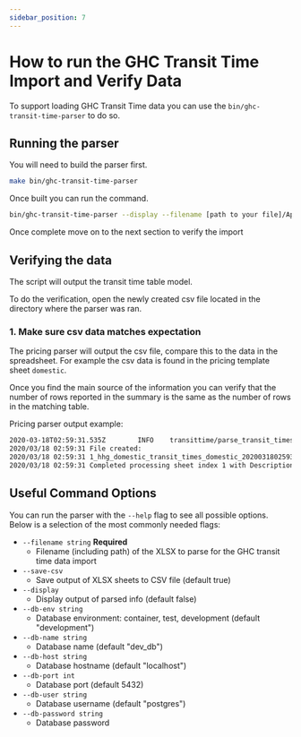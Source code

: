 ```yaml
---
sidebar_position: 7
---
```

# How to run the GHC Transit Time Import and Verify Data

To support loading GHC Transit Time data you can use the `bin/ghc-transit-time-parser` to do so.

## Running the parser

You will need to build the parser first.

```sh
make bin/ghc-transit-time-parser
```

Once built you can run the command.

```sh
bin/ghc-transit-time-parser --display --filename [path to your file]/Appendix_C\(i\)_-_Transit_Time_Tables.xlsx
```

Once complete move on to the next section to verify the import

## Verifying the data

The script will output the transit time table model.

To do the verification, open the newly created csv file located in the directory where the parser was ran.

### 1. Make sure csv data matches expectation

The pricing parser will output the csv file, compare this to the data in the spreadsheet. For example the csv data is found in the pricing template sheet `domestic`.

Once you find the main source of the information you can verify that the number of rows reported in the summary is the same as the number of rows in the matching table.

Pricing parser output example:

```sh
2020-03-18T02:59:31.535Z        INFO    transittime/parse_transit_times.go:69           {"DomesticTransitTime": {"ID":"493fae77-e55c-4d9d-aa3a-1641558e8a2b","MaxDaysTransitTime":32,"WeightLbsLower":8000,"WeightLbsUpper":0,"DistanceMilesLower":6751,"DistanceMilesUpper":7000}}
2020/03/18 02:59:31 File created:
2020/03/18 02:59:31 1_hhg_domestic_transit_times_domestic_20200318025931.csv
2020/03/18 02:59:31 Completed processing sheet index 1 with Description HHG Domestic Transit Times
```

## Useful Command Options

You can run the parser with the `--help` flag to see all possible options. Below is a selection of the most commonly needed flags:

* `--filename string` **Required**
  * Filename (including path) of the XLSX to parse for the GHC transit time data import
* `--save-csv`
  * Save output of XLSX sheets to CSV file (default true)
* `--display`
  * Display output of parsed info (default false)
* `--db-env string`
  * Database environment: container, test, development (default "development")
* `--db-name string`
  * Database name (default "dev_db")
* `--db-host string`
  * Database hostname (default "localhost")
* `--db-port int`
  * Database port (default 5432)
* `--db-user string`
  * Database username (default "postgres")
* `--db-password string`
  * Database password
